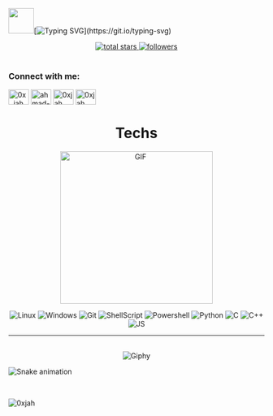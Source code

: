 <img src="https://media.giphy.com/media/VgCDAzcKvsR6OM0uWg/giphy.gif" width="50">[![Typing SVG](https://readme-typing-svg.demolab.com?font=Press+Start+2P&pause=1000&color=2D92148D&background=FF8DEA00&center=true&vCenter=true&width=435&height=30&lines=HI%2C+I'm+Ahmad+Jahaf+:3;I+see+you've+found+my+profile!+enjoy+the+ride....)](https://git.io/typing-svg)

<p align="center">
  <a href="https://github.com/lpsm-dev?tab=repositories&sort=stargazers">
    <img alt="total stars" title="Total stars on GitHub" src="https://custom-icon-badges.herokuapp.com/badge/dynamic/json?logo=star&color=white&labelColor=black&label=Stars&style=for-the-badge&query=%24.stars&url=https://api.github-star-counter.workers.dev/user/0xajh"/>
  </a>

  <a href="https://github.com/lpsm-dev">
    <img alt="followers" title="Follow me on Github" src="https://custom-icon-badges.herokuapp.com/github/followers/0xjah?color=white&labelColor=black&style=for-the-badge&logo=person-add&label=Follow&logoColor=white"/>
  </a>

  <br>
  <br>
<h3 align="left">Connect with me:</h3>
<p align="left">
<a href="https://twitter.com/0x_jah" target="blank"><img align="center" src="https://raw.githubusercontent.com/rahuldkjain/github-profile-readme-generator/master/src/images/icons/Social/twitter.svg" alt="0x_jah" height="30" width="40" /></a>
<a href="https://linkedin.com/in/ahmad-jahaf" target="blank"><img align="center" src="https://raw.githubusercontent.com/rahuldkjain/github-profile-readme-generator/master/src/images/icons/Social/linked-in-alt.svg" alt="ahmad-jahaf" height="30" width="40" /></a>
<a href="https://instagram.com/0xjah" target="blank"><img align="center" src="https://raw.githubusercontent.com/rahuldkjain/github-profile-readme-generator/master/src/images/icons/Social/instagram.svg" alt="0xjah" height="30" width="40" /></a>
<a href="https://codeforces.com/profile/0xjah" target="blank"><img align="center" src="https://raw.githubusercontent.com/rahuldkjain/github-profile-readme-generator/master/src/images/icons/Social/codeforces.svg" alt="0xjah" height="30" width="40" /></a>
</p>

<h1 align="center">Techs</h1>

<p align="center">
  <img align="center" src=".github/assets/typing.gif" alt="GIF" width="300" heigh="190"/>
  
</p>

<p align="center">
  <img alt="Linux" src="https://img.shields.io/badge/-Linux-black?style=for-the-badge&logo=linux&logoColor=white">
  <img alt="Windows" src="https://img.shields.io/badge/-Windows-black?&style=for-the-badge&logo=windows&logoColor=white">
  <img alt="Git" src="https://img.shields.io/badge/-Git-black?style=for-the-badge&logo=git&logoColor=white">
  <img alt="ShellScript" src="https://img.shields.io/badge/-ShellScript-black?style=for-the-badge&logo=gnu%20bash&logoColor=white">
  <img alt="Powershell" src="https://img.shields.io/badge/-PowerShell-black?&style=for-the-badge&logo=powershell&logoColor=white">
  <img alt="Python" src="https://img.shields.io/badge/Python-black?style=for-the-badge&logo=python&logoColor=white">
  <img alt="C" src="https://img.shields.io/badge/C-black?style=for-the-badge&logo=c&logoColor=white">
  <img alt="C++" src="https://img.shields.io/badge/C%2B%2B-black?style=for-the-badge&logo=c%2B%2B&logoColor=white">
  <img alt="JS" src="https://img.shields.io/badge/JS-black?style=for-the-badge&logo=javascript&logoColor=white">
</p>

<hr>
<div align="center">
  <br/>
  <img src="https://media.giphy.com/media/v1.Y2lkPTc5MGI3NjExaW80bjRpaTZ6emhjcXNyN3oycjMxanB4Z2Uxc21vYjM0emo3Y3oxcyZlcD12MV9pbnRlcm5hbF9naWZfYnlfaWQmY3Q9Zw/wl4qpVTu3se15zv6iq/giphy.gif" alt="Giphy">
</div>

![Snake animation](https://github.com/LuigiGF/LuigiGF/blob/output/github-contribution-grid-snake.svg)

<div align="center">
<br/>
 
</div>
<p align="left"> <img src="https://komarev.com/ghpvc/?username=0xjah&label=Profile%20views&color=0e75b6&style=flat" alt="0xjah" /> </p>
